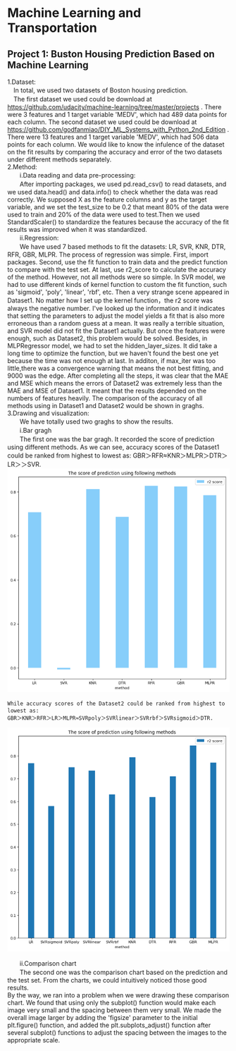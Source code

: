 # Machine Learning and Transportation  
## Project 1: Buston Housing Prediction Based on Machine Learning  
1.Dataset:  
　In total, we used two datasets of Boston housing prediction.  
　The first dataset we used could be download at https://github.com/udacity/machine-learning/tree/master/projects . There were 3 features and 1 target variable 'MEDV', which had 489 data points for each column.
  The second dataset we used could be download at https://github.com/godfanmiao/DIY_ML_Systems_with_Python_2nd_Edition . There were 13 features and 1 target variable 'MEDV',  which had 506 data points for each column.
  We would like to know the infulence of the dataset on the fit results by comparing the accuracy and error of the two datasets under different methods separately.   
2.Method:  
　　i.Data reading and data pre-processing:  
　　After importing packages, we used pd.read_csv() to read datasets, and we used data.head() and data.info() to check whether the data was read correctly.
We supposed X as the feature columns and y as the target variable, and we set the test_size to be 0.2 that meant 80% of the data were used to train and 20% of the data were used to test.Then we used StandardScaler() to standardize the features because the accuracy of the fit results was improved when it was standardized.  
　　ii.Regression:  
　　We have used 7 based methods to fit the datasets: LR, SVR, KNR, DTR, RFR, GBR, MLPR.
The process of regression was simple. First, import packages. Second, use the fit function to train data and the predict function to compare with the test set. At last, use r2_score to calculate the accuracy of the method.
However, not all methods were so simple. In SVR model, we had to use different kinds of kernel function to custom the fit function, such as 'sigmoid', 'poly', 'linear', 'rbf', etc. Then a very strange scene appeared in Dataset1. No matter how I set up the kernel function，the r2 score was always the negative number. I've looked up the information and it indicates that setting the parameters to adjust the model yields a fit that is also more erroneous than a random guess at a mean. It was really a terrible situation, and SVR model did not fit the Dataset1 actually. But once the features were enough, such as Dataset2, this problem would be solved.
Besides, in MLPRegressor model, we had to set the hidden_layer_sizes. It did take a long time to optimize the function, but we haven't found the best one yet because the time was not enough at last. In additon, if max_iter was too little,there was a convergence warning that means the not best fitting, and 9000 was the edge.
After completing all the steps, it was clear that the MAE and MSE which means the errors of Dataset2 was extremely less than the MAE and MSE of Dataset1. It meant that the results depended on the numbers of features heavily.
The comparison of the accuracy of all methods using in Dataset1 and Dataset2 would be shown in graghs.  
3.Drawing and visualization:  
　　We have totally used two graghs to show the results.  
　　i.Bar gragh  
　　The first one was the bar gragh. It recorded the score of prediction using different methods. As we can see, accuracy scores of the Dataset1 could be ranked from highest to lowest as: 
    GBR＞RFR≈KNR＞MLPR＞DTR＞LR＞＞SVR.
    ![image1](https://github.com/fujunpeng/machine_learning_and_transportation_2020_project/blob/main/image/image1.png)  

    While accuracy scores of the Dataset2 could be ranked from highest to lowest as:
    GBR＞KNR＞RFR＞LR＞MLPR≈SVRpoly＞SVRlinear＞SVRrbf＞SVRsigmoid＞DTR.  
![image2](https://github.com/fujunpeng/machine_learning_and_transportation_2020_project/blob/main/image/image2.png)  
    
　　ii.Comparison chart  
　　The second one was the comparison chart based on the prediction and the test set. From the charts, we could intuitively noticed those good results.  
  By the way, we ran into a problem when we were drawing these comparison chart. We found that using only the subplot() function would make each image very small and the spacing between them very small. We made the overall image larger by adding the 'figsize' parameter to the initial plt.figure() function, and added the plt.subplots_adjust() function after several subplot() functions to adjust the spacing between the images to the appropriate scale.
